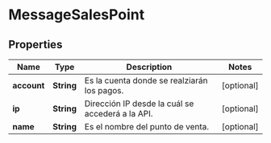 # MessageSalesPoint

## Properties
Name | Type | Description | Notes
------------ | ------------- | ------------- | -------------
**account** | **String** | Es la cuenta donde se realziarán los pagos. |  [optional]
**ip** | **String** | Dirección IP desde la cuál se accederá a la API. |  [optional]
**name** | **String** | Es el nombre del punto de venta. |  [optional]
